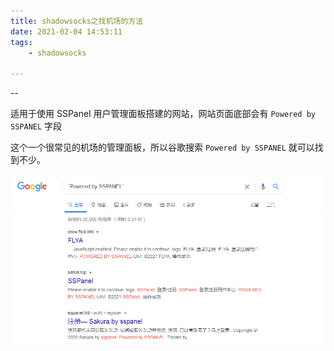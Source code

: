 ```yaml
---
title: shadowsocks之找机场的方法
date: 2021-02-04 14:53:11
tags:
	- shadowsocks

---
```


--



适用于使用 SSPanel 用户管理面板搭建的网站，网站页面底部会有 `Powered by SSPANEL` 字段

这个一个很常见的机场的管理面板，所以谷歌搜索 `Powered by SSPANEL` 就可以找到不少。

![image-20210204145504746](../images/playopenwrt_pic/image-20210204145504746.png)